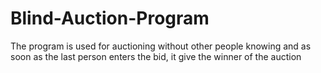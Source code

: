 # Blind-Auction-Program
The program is used for auctioning without other people knowing and as soon as the last person enters the bid, it give the winner of the auction
